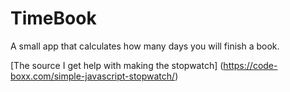 # TimeBook
A small app that calculates how many days you will finish a book.


[The source I get help with making the stopwatch] (https://code-boxx.com/simple-javascript-stopwatch/)

